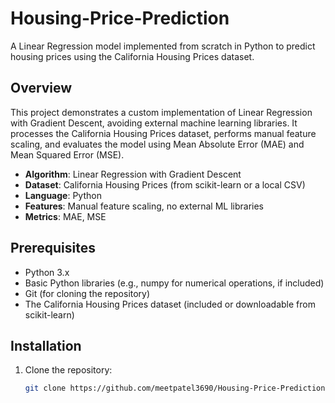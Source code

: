 # Housing-Price-Prediction

A Linear Regression model implemented from scratch in Python to predict housing prices using the California Housing Prices dataset.

## Overview

This project demonstrates a custom implementation of Linear Regression with Gradient Descent, avoiding external machine learning libraries. It processes the California Housing Prices dataset, performs manual feature scaling, and evaluates the model using Mean Absolute Error (MAE) and Mean Squared Error (MSE).

- **Algorithm**: Linear Regression with Gradient Descent
- **Dataset**: California Housing Prices (from scikit-learn or a local CSV)
- **Language**: Python
- **Features**: Manual feature scaling, no external ML libraries
- **Metrics**: MAE, MSE

## Prerequisites

- Python 3.x
- Basic Python libraries (e.g., numpy for numerical operations, if included)
- Git (for cloning the repository)
- The California Housing Prices dataset (included or downloadable from scikit-learn)

## Installation

1. Clone the repository:
   ```bash
   git clone https://github.com/meetpatel3690/Housing-Price-Prediction-Using-LinearRegression.git
